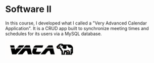 # Software II
In this course, I developed what I called a "Very Advanced Calendar Application". It is a CRUD app built to synchronize meeting times and schedules for its users via a MySQL database.

![VACA logo](https://github.com/jbelian/WGU-Software-II/blob/main/resources/vaca_logo_white.png)
